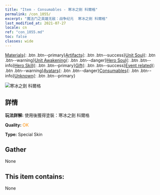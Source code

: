 ```yaml
---
title: "Item - Consumables - 寒冰之劍 科爾格"
permalink: /con_1055/
excerpt: "魔法门之英雄无敌：战争纪元  寒冰之劍 科爾格"
last_modified_at: 2021-07-27
locale: cn
ref: "con_1055.md"
toc: false
classes: wide
---
```

 [Materials](/ItemsCN/){: .btn .btn--primary}[Artifacts](/ItemsCN/Artifacts/){: .btn .btn--success}[Unit Soul](/ItemsCN/UnitSoul/){: .btn .btn--warning}[Unit Awakening](/ItemsCN/UnitAwakening/){: .btn .btn--danger}[Hero Soul](/ItemsCN/HeroSoul/){: .btn .btn--info}[Hero Skill](/ItemsCN/HeroSkill/){: .btn .btn--primary}[Gift](/ItemsCN/Gift/){: .btn .btn--success}[Event related](/ItemsCN/Events/){: .btn .btn--warning}[Avatars](/ItemsCN/Avatars/){: .btn .btn--danger}[Consumables](/ItemsCN/Consumables/){: .btn .btn--info}[Unknown](/ItemsCN/Unknown/){: .btn .btn--primary}

 ![寒冰之劍 科爾格](/images/h/h_Kilgor2.jpg)

## 詳情
 **玩法詳解:** 使用後獲得塗裝：寒冰之劍 科爾格

 **Quality:** <span style="color: #FF8C00">OK</span>

 **Type:** Special Skin

## Gather

  None

## This item contains:

  None

